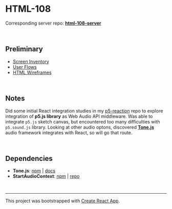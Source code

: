 # HTML-108

Corresponding server repo: **[html-108-server](https://github.com/artificialarea/html-108-server)**

<br />

## Preliminary 

* [Screen Inventory](https://github.com/artificialarea/html-108/blob/master/docs/screen-inventory.md)
* [User Flows](https://github.com/artificialarea/html-108/blob/master/docs/user-flow.pdf)
* [HTML Wireframes](https://artificialarea.github.io/html-108/greybox/)

<br />

## Notes

Did some initial React integration studies in my [p5-reaction](https://github.com/artificialarea/p5-reaction) repo to explore integration of **p5.js library** as Web Audio API middleware. Was able to integrate `p5.js` sketch canvas, but encountered too many difficulties with `p5.sound.js` library. Looking at other audio optons, discovered **[Tone.js](https://tonejs.github.io/)** audio framework integrates with React, so will go that route.

<br />

## Dependencies

* **Tone.js**: [npm](https://www.npmjs.com/package/tone) | [docs](https://tonejs.github.io/)
* **StartAudioContext**: [npm](https://www.npmjs.com/package/startaudiocontext) | [repo](https://github.com/tambien/StartAudioContext)
<br />

<hr /> 

This project was bootstrapped with [Create React App](https://github.com/facebook/create-react-app).
